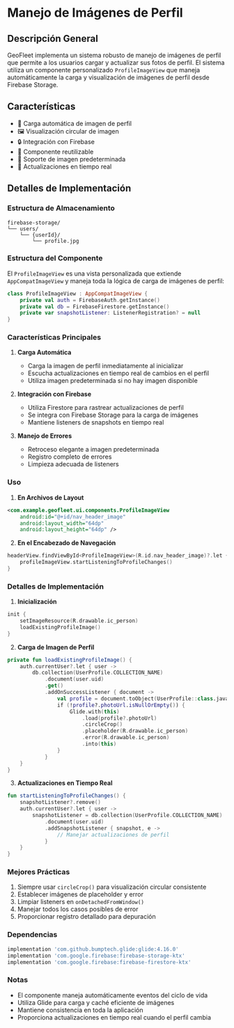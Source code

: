 # Manejo de Imágenes de Perfil

## Descripción General
GeoFleet implementa un sistema robusto de manejo de imágenes de perfil que permite a los usuarios cargar y actualizar sus fotos de perfil. El sistema utiliza un componente personalizado `ProfileImageView` que maneja automáticamente la carga y visualización de imágenes de perfil desde Firebase Storage.

## Características
- 🔄 Carga automática de imagen de perfil
- 🖼️ Visualización circular de imagen
- 🔒 Integración con Firebase
- 📱 Componente reutilizable
- 🎨 Soporte de imagen predeterminada
- 👤 Actualizaciones en tiempo real

## Detalles de Implementación

### Estructura de Almacenamiento
```
firebase-storage/
└── users/
    └── {userId}/
        └── profile.jpg
```

### Estructura del Componente
El `ProfileImageView` es una vista personalizada que extiende `AppCompatImageView` y maneja toda la lógica de carga de imágenes de perfil:

```kotlin
class ProfileImageView : AppCompatImageView {
    private val auth = FirebaseAuth.getInstance()
    private val db = FirebaseFirestore.getInstance()
    private var snapshotListener: ListenerRegistration? = null
}
```

### Características Principales

1. **Carga Automática**
   - Carga la imagen de perfil inmediatamente al inicializar
   - Escucha actualizaciones en tiempo real de cambios en el perfil
   - Utiliza imagen predeterminada si no hay imagen disponible

2. **Integración con Firebase**
   - Utiliza Firestore para rastrear actualizaciones de perfil
   - Se integra con Firebase Storage para la carga de imágenes
   - Mantiene listeners de snapshots en tiempo real

3. **Manejo de Errores**
   - Retroceso elegante a imagen predeterminada
   - Registro completo de errores
   - Limpieza adecuada de listeners

### Uso

1. **En Archivos de Layout**
```xml
<com.example.geofleet.ui.components.ProfileImageView
    android:id="@+id/nav_header_image"
    android:layout_width="64dp"
    android:layout_height="64dp" />
```

2. **En el Encabezado de Navegación**
```kotlin
headerView.findViewById<ProfileImageView>(R.id.nav_header_image)?.let { profileImageView ->
    profileImageView.startListeningToProfileChanges()
}
```

### Detalles de Implementación

1. **Inicialización**
```kotlin
init {
    setImageResource(R.drawable.ic_person)
    loadExistingProfileImage()
}
```

2. **Carga de Imagen de Perfil**
```kotlin
private fun loadExistingProfileImage() {
    auth.currentUser?.let { user ->
        db.collection(UserProfile.COLLECTION_NAME)
            .document(user.uid)
            .get()
            .addOnSuccessListener { document ->
                val profile = document.toObject(UserProfile::class.java)
                if (!profile?.photoUrl.isNullOrEmpty()) {
                    Glide.with(this)
                        .load(profile?.photoUrl)
                        .circleCrop()
                        .placeholder(R.drawable.ic_person)
                        .error(R.drawable.ic_person)
                        .into(this)
                }
            }
    }
}
```

3. **Actualizaciones en Tiempo Real**
```kotlin
fun startListeningToProfileChanges() {
    snapshotListener?.remove()
    auth.currentUser?.let { user ->
        snapshotListener = db.collection(UserProfile.COLLECTION_NAME)
            .document(user.uid)
            .addSnapshotListener { snapshot, e ->
                // Manejar actualizaciones de perfil
            }
    }
}
```

### Mejores Prácticas
1. Siempre usar `circleCrop()` para visualización circular consistente
2. Establecer imágenes de placeholder y error
3. Limpiar listeners en `onDetachedFromWindow()`
4. Manejar todos los casos posibles de error
5. Proporcionar registro detallado para depuración

### Dependencias
```gradle
implementation 'com.github.bumptech.glide:glide:4.16.0'
implementation 'com.google.firebase:firebase-storage-ktx'
implementation 'com.google.firebase:firebase-firestore-ktx'
```

### Notas
- El componente maneja automáticamente eventos del ciclo de vida
- Utiliza Glide para carga y caché eficiente de imágenes
- Mantiene consistencia en toda la aplicación
- Proporciona actualizaciones en tiempo real cuando el perfil cambia 
